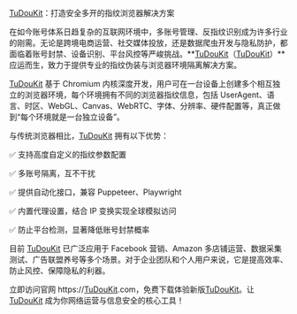 <a href="https://www.tudoukit.com">TuDouKit</a>：打造安全多开的指纹浏览器解决方案

在如今账号体系日趋复杂的互联网环境中，多账号管理、反指纹识别成为许多行业的刚需。无论是跨境电商运营、社交媒体投放，还是数据爬虫开发与隐私防护，都面临着账号封禁、设备识别、平台风控等严峻挑战。**<a href="https://www.tudoukit.com">TuDouKit</a>（<a href="https://www.tudoukit.com">TuDouKit</a>）**应运而生，致力于提供专业的指纹伪装与浏览器环境隔离解决方案。

<a href="https://www.tudoukit.com">TuDouKit</a> 基于 Chromium 内核深度开发，用户可在一台设备上创建多个相互独立的浏览器环境，每个环境拥有不同的浏览器指纹信息，包括 UserAgent、语言、时区、WebGL、Canvas、WebRTC、字体、分辨率、硬件配置等，真正做到“每个环境就是一台独立设备”。

与传统浏览器相比，<a href="https://www.tudoukit.com">TuDouKit</a> 拥有以下优势：

✅ 支持高度自定义的指纹参数配置

✅ 多账号隔离，互不干扰

✅ 提供自动化接口，兼容 Puppeteer、Playwright

✅ 内置代理设置，结合 IP 变换实现全球模拟访问

✅ 防止平台检测，显著降低账号封禁概率

目前 <a href="https://www.tudoukit.com">TuDouKit</a> 已广泛应用于 Facebook 营销、Amazon 多店铺运营、数据采集测试、广告联盟养号等多个场景。对于企业团队和个人用户来说，它是提高效率、防止风控、保障隐私的利器。

立即访问官网 https://<a href="https://www.tudoukit.com">TuDouKit</a>.com，免费下载体验新版<a href="https://www.tudoukit.com">TuDouKit</a>。让 <a href="https://www.tudoukit.com">TuDouKit</a> 成为你网络运营与信息安全的核心工具！

